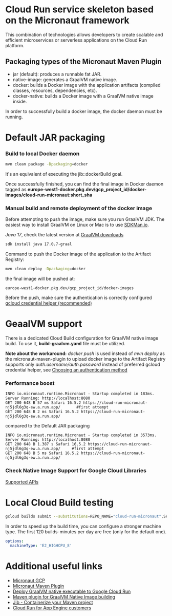 # Cloud Run service skeleton based on the Micronaut framework

This combination of technologies allows developers to create scalable and efficient microservices or serverless
applications on the Cloud Run platform.

## Packaging types of the Micronaut Maven Plugin

* jar (default): produces a runnable fat JAR.
* native-image: generates a GraalVM native image.
* docker: builds a Docker image with the application artifacts (compiled classes, resources, dependencies, etc).
* docker-native: builds a Docker image with a GraalVM native image inside.

In order to successfully build a docker image, the docker daemon must be running.

# Default JAR packaging

### Build to local Docker daemon

```bash
mvn clean package -Dpackaging=docker
```

It's an equivalent of executing the jib::dockerBuild goal.

Once successfully finished, you can find the final image in Docker daemon tagged as
**europe-west1-docker.pkg.dev/gcp_project_id/docker-images/cloud-run-micronaut:short_sha**

### Manual build and remote deployment of the docker image

Before attempting to push the image, make sure you run GraalVM JDK. The easiest way to install GraalVM on Linux or Mac
is to use [SDKMan.io](https://sdkman.io/).

*Java 17*, check the latest version at [GraalVM downloads](https://www.graalvm.org/downloads/)

```bash
sdk install java 17.0.7-graal
```

Command to push the Docker image of the application to the Artifact Registry:

```bash
mvn clean deploy -Dpackaging=docker
```

the final image will be pushed at:

```
europe-west1-docker.pkg.dev/gcp_project_id/docker-images
```

Before the push, make sure the authentication is correctly configured
[gcloud credential helper (recommended)](https://cloud.google.com/artifact-registry/docs/docker/authentication#gcloud-helper)

# GeaalVM support

There is a dedicated Cloud Build configuration for GraalVM native image build. To use it, **build-graalvm.yaml** file
must be utilized.

**Note about the workaround:** *docker push* is used instead of *mvn deploy* as the micronaut-maven-plugin to upload
docker image to the Artifact Registry supports only *auth.username/auth.password* instead of preferred gcloud credential
helper,
see [Choosing an authentication method](https://cloud.google.com/artifact-registry/docs/docker/authentication#methods)

### Performance boost

```stacktrace
INFO io.micronaut.runtime.Micronaut - Startup completed in 183ms. Server Running: http://localhost:8080
GET 200 648 B 57 ms Safari 16.5.2 https://cloud-run-micronaut-nj5jdl6g3q-ew.a.run.app/       #first attempt
GET 200 648 B 2 ms Safari 16.5.2 https://cloud-run-micronaut-nj5jdl6g3q-ew.a.run.app/
```

compared to the Default JAR packaging

```stacktrace
INFO io.micronaut.runtime.Micronaut - Startup completed in 3573ms. Server Running: http://localhost:8080
GET 200 648 B 1.387 s Safari 16.5.2 https://cloud-run-micronaut-nj5jdl6g3q-ew.a.run.app/     #first attempt
GET 200 648 B 5 ms Safari 16.5.2 https://cloud-run-micronaut-nj5jdl6g3q-ew.a.run.app/
```

### Check Native Image Support for Google Cloud Libraries

[Supported APIs](https://github.com/googleapis/google-cloud-java#supported-apis)

# Local Cloud Build testing

```bash
gcloud builds submit --substitutions=REPO_NAME="cloud-run-micronaut",SHORT_SHA="1.0.0" --config build-graalvm.yaml .
```

In order to speed up the build time, you can configure a stronger machine type. The first 120 builds-minutes per day are
free (only for the default one).

```yaml
options:
  machineType: 'E2_HIGHCPU_8'
```

# Additional useful links

* [Micronaut GCP](https://micronaut-projects.github.io/micronaut-gcp/latest/)
* [Micronaut Maven Plugin](https://micronaut-projects.github.io/micronaut-maven-plugin/latest/)
* [Deploy GraalVM native executable to Google Cloud Run](https://guides.micronaut.io/latest/micronaut-graalvm-native-image-google-cloud-platform-cloud-run-maven-java.html)
* [Maven plugin for GraalVM Native Image building](https://graalvm.github.io/native-build-tools/latest/maven-plugin.html)
* [Jib - Containerize your Maven project](https://github.com/GoogleContainerTools/jib/blob/master/jib-maven-plugin/README.md)
* [Cloud Run for App Engine customers](https://cloud.google.com/appengine/docs/standard/cloud-run-for-gae-customers)